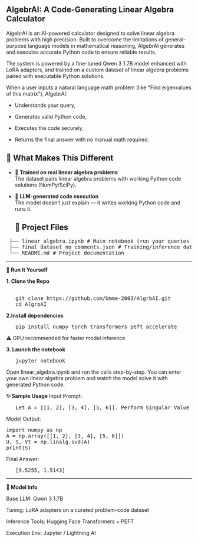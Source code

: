## AlgebrAI: A Code-Generating Linear Algebra Calculator
AlgebrAI is an AI-powered calculator designed to solve linear algebra problems with high precision.
Built to overcome the limitations of general-purpose language models in mathematical reasoning, AlgebrAI generates and executes accurate Python code to ensure reliable results.

The system is powered by a fine-tuned Qwen 3 1.7B model enhanced with LoRA adapters, and trained on a custom dataset of linear algebra problems paired with executable Python solutions.

When a user inputs a natural language math problem (like "Find eigenvalues of this matrix"), AlgebrAI:

- Understands your query,

- Generates valid Python code,

- Executes the code securely,

- Returns the final answer with no manual math required.
   
## 🧠 What Makes This Different

- 🧾 **Trained on real linear algebra problems**  
  The dataset pairs linear algebra problems with working Python code solutions (NumPy/SciPy).

- 🤖 **LLM-generated code execution**  
  The model doesn’t just explain — it writes working Python code and runs it.

  ## 📂 Project Files
<pre> ├── linear_algebra.ipynb # Main notebook (run your queries here) 
 ├── final_dataset_no_comments.json # Training/inference dataset
 └── README.md # Project documentation </pre>
---------------------------------------------------------------------------------------------------------------------------------------------------------------------------------------------------------------------
**🚀 Run It Yourself**

**1. Clone the Repo**
<pre> 
   git clone https://github.com/Umme-2003/AlgrbAI.git 
   cd AlgrbAI 
</pre>

**2.Install dependencies**
<pre>
   pip install numpy torch transformers peft accelerate
</pre>
⚠️ GPU recommended for faster model inference

**3. Launch the notebook**
<pre>
   jupyter notebook
</pre>

Open linear_algebra.ipynb and run the cells step-by-step.
You can enter your own linear algebra problem and watch the model solve it with generated Python code.

**✨ Sample Usage**
Input Prompt: 
<pre>
   Let A = [[1, 2], [3, 4], [5, 6]]. Perform Singular Value Decomposition (SVD) on matrix A and return its singular values.
</pre>
Model Output:
<pre>
import numpy as np
A = np.array([[1, 2], [3, 4], [5, 6]])
U, S, Vt = np.linalg.svd(A)
print(S)
</pre>
Final Answer:
<pre>
   [9.5255, 1.5143]
</pre>
_____________________________________________________________________________________________________________________________________________________________________________________________________________________
**🧠 Model Info**

Base LLM: Qwen 3 1.7B

Tuning: LoRA adapters on a curated problem-code dataset

Inference Tools: Hugging Face Transformers + PEFT

Execution Env: Jupyter / Lightning AI





